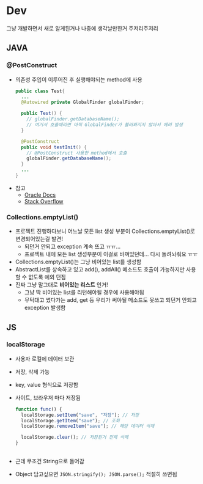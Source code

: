 # Dev
그냥 개발하면서 새로 알게된거나 나중에 생각날만한거 주저리주저리

## JAVA
### @PostConstruct
  - 의존성 주입이 이루어진 후 실행해야되는 method에 사용  
    ```java
    public class Test{
	  ...
	  @Autowired private GlobalFinder globalFinder;

	  public Test() {
	    // globalFinder.getDatabaseName();
	    // 여기서 호출때리면 아직 GlobalFinder가 불러와지지 않아서 에러 발생
	  }

	  @PostConstruct
	  public void testInit() {
	    // @PostConstruct 사용한 method에서 호출
	    globalFinder.getDatabaseName();
	  }
	  ...
    }
    ```
  - 참고
    - [Oracle Docs](https://docs.oracle.com/javaee/7/api/javax/annotation/PostConstruct.html)
    - [Stack Overflow](https://stackoverflow.com/questions/3406555/why-use-postconstruct)

### Collections.emptyList()
  - 프로젝트 진행하다보니 어느날 모든 list 생성 부분이 Collections.emptyList()로 변경되어있는걸 발견!  
    - 되던거 안되고 exception 계속 뜨고 ㅠㅠ...
    - 프로젝트 내에 모든 list 생성부분이 이걸로 바껴있던데... 다시 돌려놔줘요 ㅠㅠ
  - Collections.emptyList()는 그냥 비어있는 list를 생성함    
  - AbstractList를 상속하고 있고 add(), addAll() 메소드도 호출이 가능하지만 사용할 수 없도록 예외 던짐
  - 진짜 그냥 말그대로 __비어있는 리스트__ 인거!
    - 그냥 딱 비어있는 list를 리턴해야될 경우에 사용해야됨
    - 무턱대고 썼다가는 add, get 등 우리가 써야될 메소드도 못쓰고 되던거 안되고 exception 발생함


## JS
### localStorage
  - 사용자 로컬에 데이터 보관
  - 저장, 삭제 가능
  - key, value 형식으로 저장함
  - 사이트, 브라우저 마다 저장됨

    ```javascript
    function func() {
      localStorage.setItem("save", "저장"); // 저장
      localStorage.getItem("save"); // 조회
      localStorage.removeItem("save"); // 해당 데이터 삭제

      localStorage.clear(); // 저장된거 전체 삭제	
    }
      
    ```

  - 근데 무조건 String으로 들어감
  - Object 담고싶으면 `JSON.stringify(); JSON.parse();` 적절히 쓰면됨 

